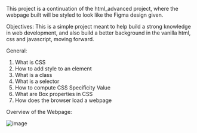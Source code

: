 This project is a continuation of the html_advanced project, where the webpage built will be styled to look like the Figma design given.

Objectives: This is a simple project meant to help build a strong knowledge in web development, and also build a better background in the vanilla html, css and javascript, moving forward.

General:
1. What is CSS
2. How to add style to an element
3. What is a class
4. What is a selector
5. How to compute CSS Specificity Value
6. What are Box properties in CSS
7. How does the browser load a webpage

Overview of the Webpage:

![image](https://github.com/Darlington6/alu-web-development/assets/155957399/9a4d2537-7bd1-492c-9bf8-f619caf89ed1)


